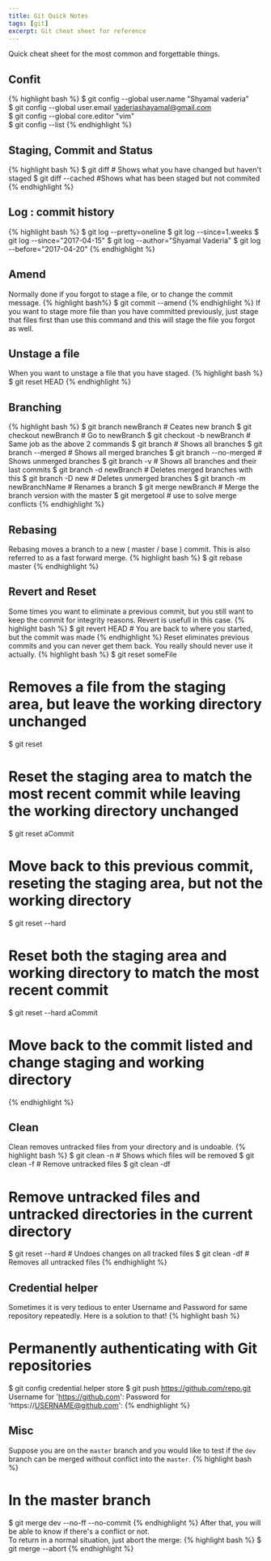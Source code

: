 ```yaml
---
title: Git Quick Notes
tags: [git]
excerpt: Git cheat sheet for reference
---
```


Quick cheat sheet for the most common and forgettable things.

## Confit
{% highlight bash %}
$ git config --global user.name "Shyamal vaderia"   
$ git config --global user.email vaderiashayamal@gmail.com  
$ git config --global core.editor "vim"  
$ git config --list 
{% endhighlight %}

## Staging, Commit and Status
{% highlight bash %}
$ git diff          # Shows what you have changed but haven't staged
$ git diff --cached #Shows what has been staged but not commited
{% endhighlight %}

## Log : commit history
{% highlight bash %}
$ git log --pretty=oneline 
$ git log --since=1.weeks
$ git log --since="2017-04-15" 
$ git log --author="Shyamal Vaderia" 
$ git log --before="2017-04-20" 
{% endhighlight %}

## Amend
Normally done if you forgot to stage a file, or to change the commit message.
{% highlight bash%}
$ git commit --amend
{% endhighlight %}
If you want to stage more file than you have committed previously, just stage
that files first than use this command and this will stage 
the file you forgot as well.  

## Unstage a file
When you want to unstage a file that you have staged.
{% highlight bash %}
$ git reset HEAD <file name>
{% endhighlight %}

## Branching
{% highlight bash %}
$ git branch newBranch        # Ceates new branch
$ git checkout newBranch      # Go to newBranch
$ git checkout -b newBranch   # Same job as the above 2 commands
$ git branch                  # Shows all branches
$ git branch --merged         # Shows all merged branches
$ git branch --no-merged      # Shows unmerged branches
$ git branch -v               # Shows all branches and their last commits
$ git branch -d newBranch     # Deletes merged branches with this
$ git branch -D new           # Deletes unmerged branches
$ git branch -m newBranchName # Renames a branch
$ git merge newBranch         # Merge the branch version with the master
$ git mergetool               # use to solve merge conflicts
{% endhighlight %}

## Rebasing
Rebasing moves a branch to a new ( master / base ) commit. 
This is also referred to as a fast forward merge. 
{% highlight bash %}
$ git rebase master
{% endhighlight %}

## Revert and Reset
Some times you want to eliminate a previous commit, 
but you still want to keep the commit for integrity reasons.
Revert is usefull in this case.
{% highlight bash %}
$ git revert HEAD # You are back to where you started, but the commit was made
{% endhighlight %}
Reset eliminates previous commits and you can never get them back. 
You really should never use it actually.
{% highlight bash %}
$ git reset someFile 
# Removes a file from the staging area, but leave the working directory unchanged
$ git reset 
# Reset the staging area to match the most recent commit while leaving the working directory unchanged
$ git reset aCommit 
# Move back to this previous commit, reseting the staging area, but not the working directory
$ git reset --hard 
# Reset both the staging area and working directory to match the most recent commit
$ git reset --hard aCommit 
# Move back to the commit listed and change staging and working directory
{% endhighlight %}

## Clean
Clean removes untracked files from your directory and is undoable.
{% highlight bash %}
$ git clean -n # Shows which files will be removed
$ git clean -f # Remove untracked files
$ git clean -df 
# Remove untracked files and untracked directories in the current directory
$ git reset --hard # Undoes changes on all tracked files
$ git clean -df # Removes all untracked files
{% endhighlight %}

## Credential helper
Sometimes it is very tedious to enter Username and Password for same repository repeatedly.
Here is a solution to that!
{% highlight bash %}
# Permanently authenticating with Git repositories
$ git config credential.helper store
$ git push https://github.com/repo.git
    Username for 'https://github.com': <USERNAME>
    Password for 'https://USERNAME@github.com': <PASSWORD>
{% endhighlight %}

## Misc
Suppose you are on the `master` branch and you would like to test if the `dev` branch can be merged without conflict into the `master`.
{% highlight bash %}
# In the master branch
$ git merge dev --no-ff --no-commit
{% endhighlight %}
After that, you will be able to know if there's a conflict or not.  
To return in a normal situation, just abort the merge:
{% highlight bash %}
$ git merge --abort
{% endhighlight %}